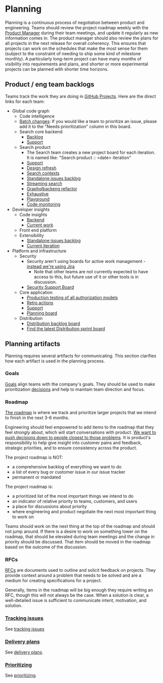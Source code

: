# Planning

Planning is a continuous process of negotiation between product and engineering. Teams should review the project roadmap weekly with the [Product Manager](./roles/index.md#product-manager) during their team meetings, and update it regularly as new information comes in. The product manager should also review the plans for all projects in the next release for overall coherency. This ensures that projects can work on the schedules that make the most sense for them (subject to the constraint of needing to ship some kind of milestone monthly). A particularly long-term project can have many months of visibility into requirements and plans, and shorter or more experimental projects can be planned with shorter time horizons.

## Product / eng team backlogs

Teams track the work they are doing in [GitHub Projects](https://github.com/orgs/sourcegraph/projects). Here are the direct links for each team:

- Global code graph
   - Code intelligence
   - [Batch changes](https://github.com/orgs/sourcegraph/projects/119): If you would like a team to prioritize an issue, please add it to the "Needs prioritization" column in this board.
   - Search core backend
      - [Backlog](https://github.com/orgs/sourcegraph/projects/168)
      - [Support](https://github.com/orgs/sourcegraph/projects/166)
   - Search product
      - The Search team creates a new project board for each iteration. It is named like: "Search product :: \<date> iteration"
      - [Support](https://github.com/orgs/sourcegraph/projects/165)
      - [Design refresh](https://github.com/orgs/sourcegraph/projects/159)
      - [Search contexts](https://github.com/orgs/sourcegraph/projects/113)
      - [Standalone issues backlog](https://github.com/orgs/sourcegraph/projects/99)
      - [Streaming search](https://github.com/orgs/sourcegraph/projects/120)
      - [Graphqlbackeng refactor](https://github.com/orgs/sourcegraph/projects/172)
      - [Exhaustive](https://github.com/orgs/sourcegraph/projects/172)
      - [Playground](https://github.com/orgs/sourcegraph/projects/173)
      - [Code monitoring](https://github.com/orgs/sourcegraph/projects/121)
- Developer insights
   - Code insights
      - [Backend](https://github.com/orgs/sourcegraph/projects/122)
      - [Current work](https://github.com/orgs/sourcegraph/projects/118)
   - Front end platform
   - Extensibility
      - [Standalone issues backlog](https://github.com/orgs/sourcegraph/projects/116)
      - [Current iteration](https://github.com/orgs/sourcegraph/projects/118)
- Platform and infrastructure
   - Security
      - Security aren't using boards for active work management - [instead we're using Jira](https://sourcegraph.atlassian.net/secure/RapidBoard.jspa?rapidView=4&projectKey=SECURITY&view=planning&selectedIssue=SECURITY-27&epics=visible&issueLimit=100)
         - Note that other teams are not currently expected to have access to this, but future use of it or other tools is in discussion.
      - [Security Support Board](https://github.com/orgs/sourcegraph/projects/178)
   - Core application
      - [Production testing of all authorization models](https://github.com/orgs/sourcegraph/projects/164)
      - [Retro actions](https://github.com/orgs/sourcegraph/projects/162)
      - [Support](https://github.com/orgs/sourcegraph/projects/153)
      - [Planning board](https://github.com/orgs/sourcegraph/projects/148)
   - Distribution
      - [Distribution backlog board](https://github.com/orgs/sourcegraph/projects/68)
      - [Find the latest Distribution sprint board](https://github.com/orgs/sourcegraph/projects?query=is%3Aopen+dist)

## Planning artifacts

Planning requires several artifacts for communicating. This section clarifies how each artifact is used in the planning process.

### Goals

[Goals](../company/goals/index.md) align teams with the company's goals. They should be used to make prioritization [decisions](../communication/decisions.md) and help to maintain team direction and focus.

### Roadmap

[The roadmap](roadmap.md) is where we track and prioritize larger projects that we intend to finish in the next 3-6 months.

Engineering should feel empowered to add items to the roadmap that they feel strongly about, which will start conversations with product. [We want to push decisions down to people closest to those problems](../communication/decisions.md#what-makes-an-effective-decision). It is product's responsibility to help give insight into customer pains and feedback, strategic priorities, and to ensure consistency across the product.

The project roadmap is NOT:

- a comprehensive backlog of everything we want to do
- a list of every bug or customer issue in our issue tracker
- permanent or mandated

The project roadmap is:

- a prioritized list of the most important things we intend to do
- an indicator of relative priority to teams, customers, and users
- a place for discussions about priority
- where engineering and product negotiate the next most important thing to work on

Teams should work on the next thing at the top of the roadmap and should not jump around. If there is a desire to work on something lower on the roadmap, that should be elevated during team meetings and the change in priority should be discussed. That item should be moved in the roadmap based on the outcome of the discussion.

### RFCs

[RFCs](../communication/rfcs/index.md) are documents used to outline and solicit feedback on projects. They provide context around a problem that needs to be solved and are a medium for creating specifications for a project.

Generally, items in the roadmap will be big enough they require writing an RFC, though this will not always be the case. When a solution is clear, a well-detailed issue is sufficient to communicate intent, motivation, and solution.

### [Tracking issues](../engineering/tracking_issues.md)

See [tracking issues](../engineering/tracking_issues.md)

### [Delivery plans](delivery_plans.md)

See [delivery plans](delivery_plans.md).

### [Prioritizing](prioritizing.md)

See [prioritizing](prioritizing.md).
